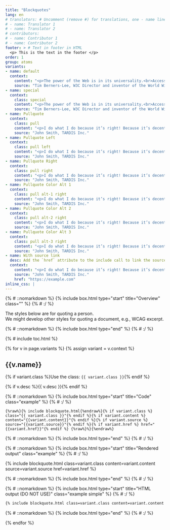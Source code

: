 ```yaml
---
title: "Blockquotes"
lang: en
# translators: # Uncomment (remove #) for translations, one - name line per translator.
# - name: Translator 1
# - name: Translator 2
# contributors:
# - name: Contributor 1
# - name: Contributor 2
footer: > # Text in footer in HTML
  <p> This is the text in the footer </p>
order: 1
group: atoms
variants:
- name: default
  context:
    content: "<p>The power of the Web is in its universality.<br>Access by everyone regardless of disability is an essential aspect.</p><p>Another paragraph. Just for illustration purposes.</p>"
    source: "Tim Berners-Lee, W3C Director and inventor of the World Wide Web"
- name: special
  context:
    class: special
    content: "<p>The power of the Web is in its universality.<br>Access by everyone regardless of disability is an essential aspect.</p><p>Another paragraph. Just for illustration purposes.</p>"
    source: "Tim Berners-Lee, W3C Director and inventor of the World Wide Web"
- name: Pullquote
  context:
    class: pull
    content: "<p>I do what I do because it’s right! Because it’s decent! And above all, it’s kind! It’s just that…</p>"
    source: "John Smith, TARDIS Inc."
- name: Pullquote Left
  context:
    class: pull left
    content: "<p>I do what I do because it’s right! Because it’s decent! And above all, it’s kind! It’s just that…</p>"
    source: "John Smith, TARDIS Inc."
- name: Pullquote Right
  context:
    class: pull right
    content: "<p>I do what I do because it’s right! Because it’s decent! And above all, it’s kind! It’s just that…</p>"
    source: "John Smith, TARDIS Inc."
- name: Pullquote Color Alt 1
  context:
    class: pull alt-1 right
    content: "<p>I do what I do because it’s right! Because it’s decent! And above all, it’s kind! It’s just that…</p>"
    source: "John Smith, TARDIS Inc."
- name: Pullquote Color Alt 2
  context:
    class: pull alt-2 right
    content: "<p>I do what I do because it’s right! Because it’s decent! And above all, it’s kind! It’s just that…</p>"
    source: "John Smith, TARDIS Inc."
- name: Pullquote Color Alt 3
  context:
    class: pull alt-3 right
    content: "<p>I do what I do because it’s right! Because it’s decent! And above all, it’s kind! It’s just that…</p>"
    source: "John Smith, TARDIS Inc."
- name: With source link
  desc: Add the `href` attribute to the include call to link the source to the URI of the `href` attribute.
  context:
    content: "<p>I do what I do because it’s right! Because it’s decent! And above all, it’s kind! It’s just that…</p>"
    source: "John Smith, TARDIS Inc."
    href: "https://example.com"
inline_css: |
---
```


{% # ::nomarkdown %}
{% include box.html type="start" title="Overview" class="" %}
{% # :/ %}

The styles below are for quoting a person.<br>
We might develop other styles for quoting a document, e.g., WCAG excerpt.

{% # ::nomarkdown %}
{% include box.html type="end" %}
{% # :/ %}

{% # include toc.html %}

{% for v in page.variants %}
{% assign variant = v.context %}

## {{v.name}}

{% if variant.class %}Use the class: `{{ variant.class }}`{% endif %}

{% if v.desc %}{{ v.desc }}{% endif %}

{% # ::nomarkdown %}
{% include box.html type="start" title="Code" class="example" %}
{% # :/ %}

```liquid
{%raw%}{% include blockquote.html{%endraw%}{% if variant.class %} class="{{ variant.class }}"{% endif %}{% if variant.content %} content="{{variant.content}}"{% endif %}{% if variant.source %} source="{{variant.source}}"{% endif %}{% if variant.href %} href="{{variant.href}}"{% endif %} {%raw%}%}{%endraw%}
```

{% # ::nomarkdown %}
{% include box.html type="end" %}
{% # :/ %}


{% # ::nomarkdown %}
{% include box.html type="start" title="Rendered output" class="example" %}
{% # :/ %}

{% include blockquote.html class=variant.class content=variant.content source=variant.source href=variant.href %}

{% # ::nomarkdown %}
{% include box.html type="end" %}
{% # :/ %}

{% # ::nomarkdown %}
{% include box.html type="start" title="HTML output (DO NOT USE)" class="example simple" %}
{% # :/ %}

```html
{% include blockquote.html class=variant.class content=variant.content source=variant.source href=variant.href %}
```

{% # ::nomarkdown %}
{% include box.html type="end" %}
{% # :/ %}

{% endfor %}
